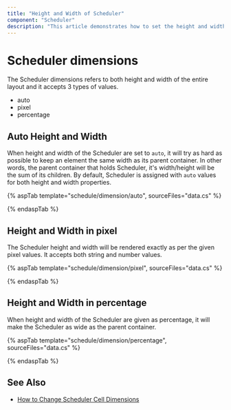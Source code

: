 ```yaml
---
title: "Height and Width of Scheduler"
component: "Scheduler"
description: "This article demonstrates how to set the height and width of Scheduler in pixels, percentage or auto values."
---
```


# Scheduler dimensions

The Scheduler dimensions refers to both height and width of the entire layout and it accepts 3 types of values.

* auto
* pixel
* percentage

## Auto Height and Width

When height and width of the Scheduler are set to `auto`, it will try as hard as possible to keep an element the same width as its parent container. In other words, the parent container that holds Scheduler, it's width/height will be the sum of its children. By default, Scheduler is assigned with `auto` values for both height and width properties.

{% aspTab template="schedule/dimension/auto", sourceFiles="data.cs"  %}

{% endaspTab %}

## Height and Width in pixel

The Scheduler height and width will be rendered exactly as per the given pixel values. It accepts both string and number values.

{% aspTab template="schedule/dimension/pixel", sourceFiles="data.cs"  %}

{% endaspTab %}

## Height and Width in percentage

When height and width of the Scheduler are given as percentage, it will make the Scheduler as wide as the parent container.

{% aspTab template="schedule/dimension/percentage", sourceFiles="data.cs"  %}

{% endaspTab %}

## See Also

* [How to Change Scheduler Cell Dimensions](./cell-customization/#setting-cell-dimensions-in-all-views)